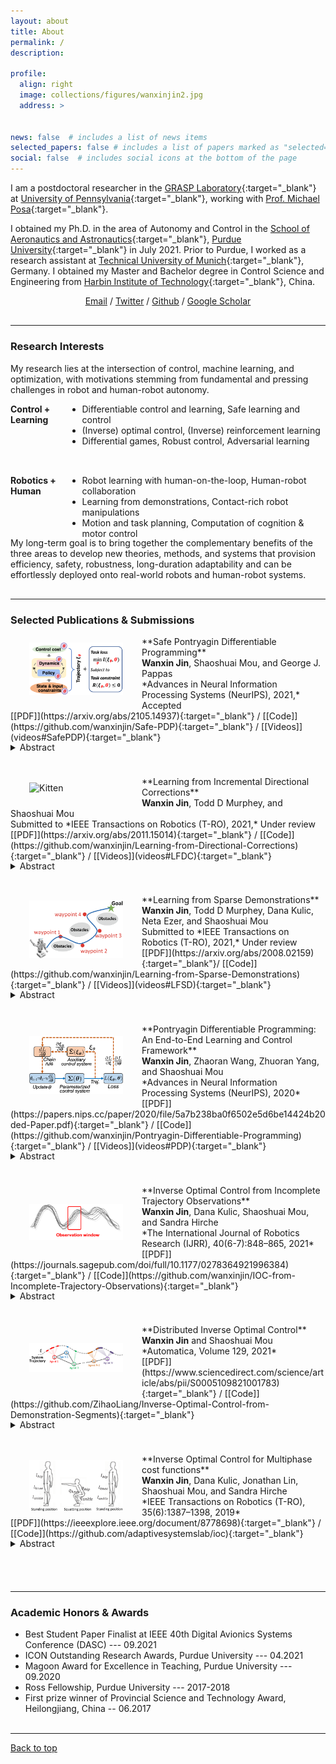 ```yaml
---
layout: about
title: About
permalink: /
description: 

profile:
  align: right
  image: collections/figures/wanxinjin2.jpg
  address: >


news: false  # includes a list of news items
selected_papers: false # includes a list of papers marked as "selected={true}"
social: false  # includes social icons at the bottom of the page
---
```

I am a postdoctoral researcher in the [GRASP Laboratory](https://www.grasp.upenn.edu/){:target="_blank"} at [University of Pennsylvania](https://www.upenn.edu/){:target="_blank"}, working with [Prof. Michael Posa](https://dair.seas.upenn.edu/michael-posa/){:target="_blank"}.

I obtained my Ph.D. in the area of Autonomy and Control in the [School of Aeronautics and Astronautics](https://engineering.purdue.edu/AAE){:target="_blank"}, [Purdue University](https://www.purdue.edu/){:target="_blank"} in July 2021. Prior to Purdue,  I worked as a research assistant  at [Technical University of Munich](https://www.tum.de/en/){:target="_blank"}, Germany. I  obtained my   Master and Bachelor degree in Control Science and Engineering from [Harbin Institute of Technology](http://en.hit.edu.cn/){:target="_blank"}, China.

<p align="center">
<a href = "mailto:wanxinjin@gmail.com" target="_blank">Email</a> / 
<a href = "https://twitter.com/jinwanxin" target="_blank">Twitter</a> / 
<a href = "https://github.com/wanxinjin" target="_blank">Github</a> / 
<a href = "https://scholar.google.com/citations?user=SoEC4h4AAAAJ&hl=en" target="_blank">Google Scholar</a> 
</p>




<p style="margin-bottom:0.8cm; margin-left: 0.5cm"> </p>

-----

### Research Interests
My research lies at the intersection of   control, machine learning, and optimization, with  motivations stemming from  fundamental and pressing challenges in   robot and human-robot autonomy. 

<body>
  <div style="width: 100%;">
      <div style="width: 18%; height: 100px; float: left; background: transparent;"> 
         <strong>Control + Learning</strong>
      </div>
      <div style="margin-left: 18%; height: 100px; background: transparent;"> 
          <ul>
            <li>Differentiable control  and learning,  Safe learning and control</li>
            <li>(Inverse) optimal control, (Inverse) reinforcement learning </li> 
            <li>Differential games, Robust control, Adversarial learning</li>
        </ul>
      </div>
  </div>
</body>



<body>
  <div style="width: 100%;">
      <div style="width: 18%; height: 100px; float: left; background: transparent;"> 
         <strong>Robotics + Human</strong>
      </div>
      <div style="margin-left: 18%; height: 100px; background: transparent;"> 
          <ul >
            <li>Robot learning with human-on-the-loop, Human-robot collaboration</li>
            <li>Learning from demonstrations, Contact-rich robot manipulations</li> 
            <li>Motion and task planning, Computation of cognition & motor control</li>
        </ul>
      </div>
  </div>
</body>
My long-term goal  is to bring together the complementary benefits of the   three areas to develop new theories, methods, and systems that provision  efficiency,  safety, robustness,  long-duration adaptability  and can be effortlessly deployed onto   real-world robots and human-robot systems. 

<p style="margin-bottom:0.8cm; margin-left: 0.5cm"> </p>

-----


### Selected Publications & Submissions

<p style="margin-bottom:100; margin-left: -1.0cm"> </p>

<img src="collections/figures/SafePDP.png" alt="Kitten" title="SafePDP" width="150"  align="left" hspace="30" vspace=10 />
**Safe Pontryagin Differentiable Programming** <br />
<b>Wanxin Jin</b>, Shaoshuai Mou, and George J. Pappas<br />
*Advances in Neural Information Processing Systems (NeurIPS), 2021,*  Accepted <br />
[[PDF]](https://arxiv.org/abs/2105.14937){:target="_blank"} / 
[[Code]](https://github.com/wanxinjin/Safe-PDP){:target="_blank"} / 
[[Videos]](videos#SafePDP){:target="_blank"}




<p style="margin-bottom:-0.4cm; margin-left: 0.5cm"> </p>

<details>
  <summary>Abstract </summary>
We propose a Safe Pontryagin Differentiable Programming (Safe PDP) methodology, which establishes a theoretical and algorithmic safe differentiable framework to solve a broad class of safety-critical learning and control tasks -- problems that require the guarantee of both immediate and long-term constraint satisfaction at any stage of the learning and control progress. In the spirit of interior-point methods, Safe PDP handles different types of state and input constraints by incorporating them into the cost and loss through barrier functions. We prove the following fundamental features of Safe PDP: first, both the constrained solution and its gradient in backward pass can be approximated by solving a more efficient unconstrained counterpart; second, the approximation for both the solution and its gradient can be controlled for arbitrary accuracy using a barrier parameter; and third, importantly, any intermediate results throughout the approximation and optimization are strictly respecting all constraints, thus guaranteeing safety throughout the entire learning and control process. We demonstrate the capabilities of Safe PDP in solving various safe learning and control tasks, including safe policy optimization, safe motion planning, and learning MPCs from demonstrations, on different challenging control systems such as 6-DoF maneuvering quadrotor and 6-DoF rocket powered landing.
</details>

<p style="margin-bottom:1.0cm; margin-left: 0.5cm"> </p>


<img src="collections/figures/lfc_v.gif" alt="Kitten" title="lfc" width="150"  align="left" hspace="30" vspace=10 />
**Learning from Incremental Directional Corrections** <br />
<b>Wanxin Jin</b>, Todd D Murphey, and Shaoshuai Mou<br />
Submitted to *IEEE Transactions on Robotics (T-RO), 2021,*    Under review <br />
[[PDF]](https://arxiv.org/abs/2011.15014){:target="_blank"} /
[[Code]](https://github.com/wanxinjin/Learning-from-Directional-Corrections){:target="_blank"} /
[[Videos]](videos#LFDC){:target="_blank"}



<p style="margin-bottom:-0.4cm; margin-left: 0.5cm"> </p>
<details>
  <summary>Abstract </summary>
This paper proposes a technique which enables a robot to learn a control objective function incrementally from human user's corrections. The human's corrections can be as simple as directional corrections -- corrections that indicate the direction of a control change without indicating its magnitude -- applied at some time instances during the robot's motion. We only assume that each of the human's corrections, regardless of its magnitude, points in a direction that improves the robot's current motion relative to an implicit objective function. The proposed method uses the direction of a correction to update the estimate of the objective function based on a cutting plane technique. We establish the theoretical results to show that this process of incremental correction and update guarantees convergence of the learned objective function to the implicit one. The method is validated by two human-robot games, where human players teach a 2-link robot arm and a 6-DoF quadrotor system for motion planning in environments with obstacles, and also on a real  quadrotor system in a user study.
</details>

<p style="margin-bottom:1.0cm; margin-left: 0.5cm"> </p>

<img src="collections/figures/lfd.png" alt="Kitten" title="SafePDP" width="150"  align="left" hspace="30" vspace=10 />
**Learning from Sparse Demonstrations** <br />
<b>Wanxin Jin</b>, Todd D Murphey, Dana Kulic, Neta Ezer, and Shaoshuai Mou<br />
Submitted to *IEEE Transactions on Robotics (T-RO), 2021,*   Under review <br />
[[PDF]](https://arxiv.org/abs/2008.02159){:target="_blank"}/
[[Code]](https://github.com/wanxinjin/Learning-from-Sparse-Demonstrations){:target="_blank"} /
[[Videos]](videos#LFSD){:target="_blank"}


<p style="margin-bottom:-0.4cm; margin-left: 0.5cm"> </p>
<details>
  <summary>Abstract </summary>
This paper proposes an approach which enables a robot to learn an objective function from sparse demonstrations of an expert. The demonstrations are given by a small number of sparse waypoints; the waypoints are desired outputs of the robot's trajectory at certain time instances, sparsely located within a demonstration time horizon. The duration of the expert's demonstration may be different from the actual duration of the robot's execution. The proposed method enables to jointly learn an objective function and a time-warping function such that the robot's reproduced trajectory has minimal distance to the sparse demonstration waypoints. Unlike existing inverse reinforcement learning techniques, the proposed approach uses the differential Pontryagin's maximum principle, which allows direct minimization of the distance between the robot's trajectory and the sparse demonstration waypoints and enables simultaneous learning of an objective function and a time-warping function. We demonstrate the effectiveness of the proposed approach in various simulated scenarios. We apply the method to learn motion planning/control of a 6-DoF maneuvering unmanned aerial vehicle (UAV) and a robot arm in environments with obstacles. The results show that a robot is able to learn a valid objective function to avoid obstacles with few demonstrated waypoints.
</details>

<p style="margin-bottom:1.0cm; margin-left: 0.5cm"> </p>


<img src="collections/figures/PDP.png" alt="Kitten" title="SafePDP"   width="150"  align="left" hspace="30" vspace=20 />
**Pontryagin Differentiable Programming: An End-to-End Learning and Control Framework** <br />
<b>Wanxin Jin</b>, Zhaoran Wang, Zhuoran Yang, and Shaoshuai Mou<br />
*Advances in Neural Information Processing Systems (NeurIPS),  2020* <br />
[[PDF]](https://papers.nips.cc/paper/2020/file/5a7b238ba0f6502e5d6be14424b20ded-Paper.pdf){:target="_blank"} /
[[Code]](https://github.com/wanxinjin/Pontryagin-Differentiable-Programming){:target="_blank"} /
[[Videos]](videos#PDP){:target="_blank"}

<p style="margin-bottom:-0.4cm; margin-left: 0.5cm"> </p>
<details>
  <summary>Abstract </summary>
This paper develops a Pontryagin Differentiable Programming (PDP) methodology,
which establishes a unified framework to solve a broad class of learning and control
tasks. The PDP distinguishes from existing methods by two novel techniques: first,
we differentiate through Pontryagin’s Maximum Principle, and this allows to obtain
the analytical derivative of a trajectory with respect to tunable parameters within an
optimal control system, enabling end-to-end learning of dynamics, policies, or/and
control objective functions; and second, we propose an auxiliary control system in
the backward pass of the PDP framework, and the output of this auxiliary control
system is the analytical derivative of the original system’s trajectory with respect
to the parameters, which can be iteratively solved using standard control tools. We
investigate three learning modes of the PDP: inverse reinforcement learning, system
identification, and control/planning. We demonstrate the capability of the PDP in
each learning mode on different high-dimensional systems, including multi-link
robot arm, 6-DoF maneuvering quadrotor, and 6-DoF rocket powered landing.
</details>


<p style="margin-bottom:1.0cm; margin-left: 0.5cm"> </p>


<img src="collections/figures/ioc_incomplete.png" alt="Kitten" title="SafePDP" width="150"   align="left" hspace="30" vspace=30 />
**Inverse Optimal Control from Incomplete Trajectory Observations** <br />
<b>Wanxin Jin</b>,  Dana Kulic, Shaoshuai Mou, and Sandra Hirche <br />
*The International Journal of Robotics Research (IJRR), 40(6-7):848–865,
2021* <br />
[[PDF]](https://journals.sagepub.com/doi/full/10.1177/0278364921996384){:target="_blank"} /
[[Code]](https://github.com/wanxinjin/IOC-from-Incomplete-Trajectory-Observations){:target="_blank"}

<p style="margin-bottom:-0.4cm; margin-left: 0.5cm"> </p>
<details>
  <summary>Abstract </summary>
This article develops a methodology that enables learning an objective function of an optimal control system from incomplete trajectory observations. The objective function is assumed to be a weighted sum of features (or basis functions) with unknown weights, and the observed data is a segment of a trajectory of system states and inputs. The proposed technique introduces the concept of the recovery matrix to establish the relationship between any available segment of the trajectory and the weights of given candidate features. The rank of the recovery matrix indicates whether a subset of relevant features can be found among the candidate features and the corresponding weights can be learned from the segment data. The recovery matrix can be obtained iteratively and its rank non-decreasing property shows that additional observations may contribute to the objective learning. Based on the recovery matrix, a method for using incomplete trajectory observations to learn the weights of selected features is established, and an incremental inverse optimal control algorithm is developed by automatically finding the minimal required observation. The effectiveness of the proposed method is demonstrated on a linear quadratic regulator system and a simulated robot manipulator.
</details>


<p style="margin-bottom:1.0cm; margin-left: 0.5cm"> </p>


<img src="collections/figures/DIOC.png" alt="Kitten" title="SafePDP" width="150"  align="left" hspace="30" vspace=30 />
**Distributed Inverse Optimal Control** <br />
<b>Wanxin Jin</b> and Shaoshuai Mou <br />
*Automatica, Volume 129, 2021* <br />
[[PDF]](https://www.sciencedirect.com/science/article/abs/pii/S0005109821001783){:target="_blank"} /
[[Code]](https://github.com/ZihaoLiang/Inverse-Optimal-Control-from-Demonstration-Segments){:target="_blank"}


<p style="margin-bottom:-0.4cm; margin-left: 0.5cm"> </p>
<details>
  <summary>Abstract </summary>
This paper develops a distributed approach for inverse optimal control (IOC) in multi-agent systems. Here each agent can only communicate with certain nearby neighbors and only accesses segments of system’s trajectory, which is not sufficient for the agent to solve the IOC problem alone. By introducing the concept of the data effectiveness and bridging the connection between each segment and its contribution to solving IOC, we formulate the IOC problem as a problem of achieving least-square solutions via a distributed algorithm. Simulations are provided to validate the proposed distributed IOC approach.
</details>


<p style="margin-bottom:1.0cm; margin-left: 0.5cm"> </p>


<img src="collections/figures/ioc_multiphase.png" alt="Kitten" title="SafePDP" width="150"  align="left" hspace="30" vspace=10 />
**Inverse Optimal Control for Multiphase cost functions** <br />
<b>Wanxin Jin</b>, Dana Kulic, Jonathan  Lin, Shaoshuai Mou, and Sandra Hirche <br />
*IEEE Transactions on Robotics (T-RO), 35(6):1387–1398,
2019* <br />
[[PDF]](https://ieeexplore.ieee.org/document/8778698){:target="_blank"} / 
[[Code]](https://github.com/adaptivesystemslab/ioc){:target="_blank"}

<p style="margin-bottom:-0.4cm; margin-left: 0.5cm"> </p>
<details>
  <summary>Abstract </summary>
In this paper, we consider a dynamical system whose trajectory is a result of minimizing a multiphase cost function. The multiphase cost function is assumed to be a weighted sum of specified features (or basis functions) with phase-dependent weights that switch at some unknown phase transition points. A new inverse optimal control approach for recovering the cost weights of each phase and estimating the phase transition points is proposed. The key idea is to use a length-adapted window moving along the observed trajectory, where the window length is determined by finding the minimal observation length that suffices for a successful cost weight recovery. The effectiveness of the proposed method is first evaluated on a simulated robot arm, and then, demonstrated on a dataset of human participants performing a series of squatting tasks. The results demonstrate that the proposed method reliably retrieves the cost function of each phase and segments each phase of motion from the trajectory with a segmentation accuracy above 90%.
</details>


<p style="margin-bottom:1.8cm; margin-left: 0.5cm"> </p>

-----


### Academic Honors & Awards

<p style="margin-bottom:100; margin-left: -1.0cm"> </p>

- Best Student Paper Finalist at IEEE 40th Digital Avionics Systems Conference (DASC) --- 09.2021
- ICON Outstanding Research Awards, Purdue University --- 04.2021
- Magoon Award for Excellence in Teaching, Purdue University --- 09.2020
- Ross Fellowship, Purdue University --- 2017-2018
- First prize winner of Provincial Science and Technology Award, Heilongjiang, China -- 06.2017

<p style="margin-bottom:0.8cm; margin-left: 0.5cm"> </p>

-----


<a href="#top">Back to top</a>